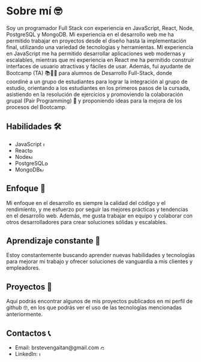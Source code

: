 <h1>Sobre mí 🤓</h1>
<p>Soy un programador Full Stack con experiencia en JavaScript, React, Node, PostgreSQL y MongoDB. Mi experiencia en el desarrollo web me ha permitido trabajar en proyectos desde el diseño hasta la implementación final, utilizando una variedad de tecnologías y herramientas. Mi experiencia en JavaScript me ha permitido desarrollar aplicaciones web modernas y escalables, mientras que mi experiencia en React me ha permitido construir interfaces de usuario atractivas y fáciles de usar. Además, fui ayudante de Bootcamp (TA) 📚🧑‍🏫 para alumnos de Desarrollo Full-Stack, donde coordiné a un grupo de estudiantes para lograr la integración al grupo de estudio, orientando a los estudiantes en los primeros pasos de la cursada, asistiendo en la resolución de ejercicios y promoviendo la colaboración grupal (Pair Programming) 🤝 y proponiendo ideas para la mejora de los procesos del Bootcamp.</p>

<h2>Habilidades 🛠️</h2>
<ul>
  <li>JavaScript<img width="10px" href="https://github.com/brstevenn/brstevenn/blob/main/assets/icons/javascript-1.svg" alt="JavaScript"></li>
  <li>React<img width="10px" href="https://github.com/brstevenn/brstevenn/blob/main/assets/icons/react-1.svg" alt="React"></li>
  <li>Node<img width="10px" href="https://github.com/brstevenn/brstevenn/blob/main/assets/icons/nodejs.svg" alt="Node"></li>
  <li>PostgreSQL<img width="10px" href="https://github.com/brstevenn/brstevenn/blob/main/assets/icons/postgresql.svg" alt="PostgreSQL"></li>
  <li>MongoDB<img width="10px" href="https://github.com/brstevenn/brstevenn/blob/main/assets/icons/mongodb-ar21.svg" alt="MongoDB"></li>
</ul>

<h2>Enfoque 🧐</h2>
<p>Mi enfoque en el desarrollo es siempre la calidad del código y el rendimiento, y me esfuerzo por seguir las mejores prácticas y tendencias en el desarrollo web. Además, me gusta trabajar en equipo y colaborar con otros desarrolladores para crear soluciones sólidas y escalables.</p>

<h2>Aprendizaje constante 🚀</h2>
<p>Estoy constantemente buscando aprender nuevas habilidades y tecnologías para mejorar mi trabajo y ofrecer soluciones de vanguardia a mis clientes y empleadores.</p>

<h2>Proyectos 💼</h2>
<p>Aquí podrás encontrar algunos de mis proyectos publicados en mi perfil de github 🤓, en los que podrás ver el uso de las tecnologías mencionadas anteriormente.</p>

<h2>Contactos 📞</h2>
<ul>
  <li>Email: brstevengaitan@gmail.com <a href="brstevengaitan@gmail.com" alt="Gmail" target="_blank" ><img width="10px" href="https://github.com/brstevenn/brstevenn/blob/main/assets/icons/gmail-icon.svg" alt="Gmail"></a></li>
  <li>LinkedIn: <a href="https://www.linkedin.com/in/bryan-gaitan-0ba256119/" alt="LinkedIn" target="_blank"><img width="10px" href="https://github.com/brstevenn/brstevenn/blob/main/assets/icons/linkedin-icon-2.svg" alt="LinkedIn"></a></li>
</ul>
